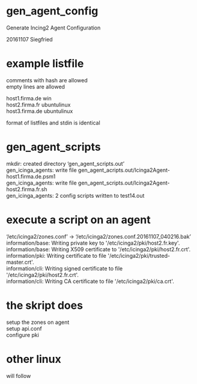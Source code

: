 # gen_agent_config
Generate Incing2 Agent Configuration

20161107 Siegfried

# example listfile

comments with hash are allowed  
empty lines are allowed  

host1.firma.de win  
host2.firma.fr ubuntulinux  
host3.firma.de ubuntulinux

format of listfiles and stdin is identical

# gen_agent_scripts
mkdir: created directory ‘gen_agent_scripts.out’  
gen_icinga_agents: write file gen_agent_acripts.out/Icinga2Agent-host1.firma.de.psm1  
gen_icinga_agents: write file gen_agent_scripts.out/Icinga2Agent-host2.firma.fr.sh  
gen_icinga_agents: 2 config scripts written to test14.out  


# execute a script on an agent
‘/etc/icinga2/zones.conf’ -> ‘/etc/icinga2/zones.conf.20161107_040216.bak’  
information/base: Writing private key to '/etc/icinga2/pki/host2.fr.key'.  
information/base: Writing X509 certificate to '/etc/icinga2/pki/host2.fr.crt'.  
information/pki: Writing certificate to file '/etc/icinga2/pki/trusted-master.crt'.  
information/cli: Writing signed certificate to file '/etc/icinga2/pki/host2.fr.crt'.  
information/cli: Writing CA certificate to file '/etc/icinga2/pki/ca.crt'.  

# the skript does  
setup the zones on agent  
setup api.conf  
configure pki  

# other linux
will follow
